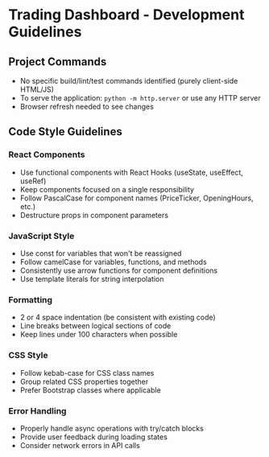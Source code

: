 # Trading Dashboard - Development Guidelines

## Project Commands
- No specific build/lint/test commands identified (purely client-side HTML/JS)
- To serve the application: `python -m http.server` or use any HTTP server
- Browser refresh needed to see changes

## Code Style Guidelines

### React Components
- Use functional components with React Hooks (useState, useEffect, useRef)
- Keep components focused on a single responsibility
- Follow PascalCase for component names (PriceTicker, OpeningHours, etc.)
- Destructure props in component parameters

### JavaScript Style
- Use const for variables that won't be reassigned
- Follow camelCase for variables, functions, and methods
- Consistently use arrow functions for component definitions
- Use template literals for string interpolation

### Formatting
- 2 or 4 space indentation (be consistent with existing code)
- Line breaks between logical sections of code
- Keep lines under 100 characters when possible

### CSS Style
- Follow kebab-case for CSS class names
- Group related CSS properties together
- Prefer Bootstrap classes where applicable

### Error Handling
- Properly handle async operations with try/catch blocks
- Provide user feedback during loading states
- Consider network errors in API calls